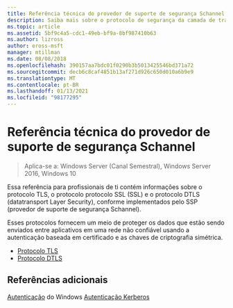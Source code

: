 ```yaml
---
title: Referência técnica do provedor de suporte de segurança Schannel
description: Saiba mais sobre o protocolo de segurança da camada de transporte, o protocolo protocolo SSL e o protocolo de segurança da camada de transporte de datagrama conforme implementados pelo provedor de suporte de segurança Schannel.
ms.topic: article
ms.assetid: 5bf9c4a5-cdc1-49eb-bf9a-8bf987410b63
ms.author: lizross
author: eross-msft
manager: mtillman
ms.date: 08/08/2018
ms.openlocfilehash: 390157aa7bdc01f0290b3b5013425546bd371a72
ms.sourcegitcommit: decb6c8caf4851b13af271d926c650d010a6b9e9
ms.translationtype: MT
ms.contentlocale: pt-BR
ms.lasthandoff: 01/13/2021
ms.locfileid: "98177295"
---
```

# <a name="schannel-security-support-provider-technical-reference"></a>Referência técnica do provedor de suporte de segurança Schannel

>Aplica-se a: Windows Server (Canal Semestral), Windows Server 2016, Windows 10

Essa referência para profissionais de ti contém informações sobre o protocolo TLS, o protocolo protocolo SSL (SSL) e o protocolo DTLS (datatransport Layer Security), conforme implementados pelo SSP (provedor de suporte de segurança Schannel).

Esses protocolos fornecem um meio de proteger os dados que estão sendo enviados entre aplicativos em uma rede não confiável usando a autenticação baseada em certificado e as chaves de criptografia simétrica.

- [Protocolo TLS](transport-layer-security-protocol.md)
- [Protocolo DTLS](datagram-transport-layer-security-protocol.md)

## <a name="additional-references"></a>Referências adicionais
[Autenticação](../windows-authentication/windows-authentication-overview.md) 
 do Windows [Autenticação Kerberos](../kerberos/kerberos-authentication-overview.md)



